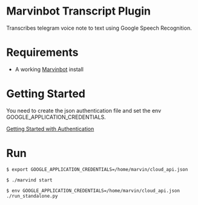 # Marvinbot Transcript Plugin

Transcribes telegram voice note to text using Google Speech Recognition.

# Requirements

-   A working [Marvinbot](https://github.com/BotDevGroup/marvin) install

# Getting Started

You need to create the json authentication file and set the env GOOGLE_APPLICATION_CREDENTIALS.

[Getting Started with Authentication](https://cloud.google.com/docs/authentication/getting-started)

# Run

```
$ export GOOGLE_APPLICATION_CREDENTIALS=/home/marvin/cloud_api.json

$ ./marvind start
```


```
$ env GOOGLE_APPLICATION_CREDENTIALS=/home/marvin/cloud_api.json ./run_standalone.py
```